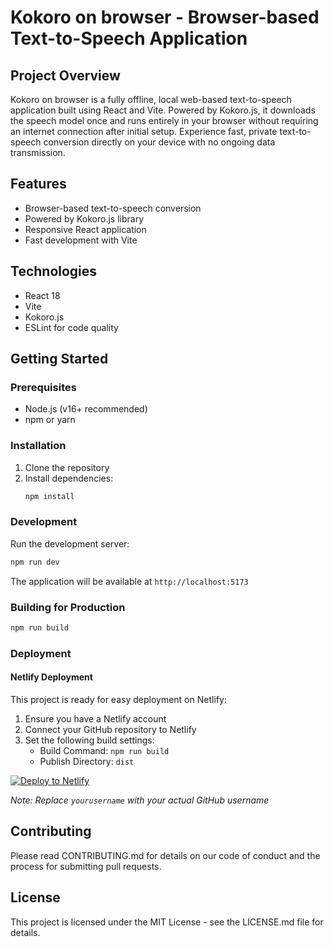 # Kokoro on browser - Browser-based Text-to-Speech Application

## Project Overview
Kokoro on browser is a fully offline, local web-based text-to-speech application built using React and Vite. Powered by Kokoro.js, it downloads the speech model once and runs entirely in your browser without requiring an internet connection after initial setup. Experience fast, private text-to-speech conversion directly on your device with no ongoing data transmission.

## Features
- Browser-based text-to-speech conversion
- Powered by Kokoro.js library
- Responsive React application
- Fast development with Vite

## Technologies
- React 18
- Vite
- Kokoro.js
- ESLint for code quality

## Getting Started

### Prerequisites
- Node.js (v16+ recommended)
- npm or yarn

### Installation
1. Clone the repository
2. Install dependencies:
   ```bash
   npm install
   ```

### Development
Run the development server:
```bash
npm run dev
```
The application will be available at `http://localhost:5173`

### Building for Production
```bash
npm run build
```

### Deployment
#### Netlify Deployment
This project is ready for easy deployment on Netlify:

1. Ensure you have a Netlify account
2. Connect your GitHub repository to Netlify
3. Set the following build settings:
   - Build Command: `npm run build`
   - Publish Directory: `dist`

[![Deploy to Netlify](https://www.netlify.com/img/deploy/button.svg)](https://app.netlify.com/start/deploy?repository=https://github.com/yourusername/kokoro-on-browser)

*Note: Replace `yourusername` with your actual GitHub username*

## Contributing
Please read CONTRIBUTING.md for details on our code of conduct and the process for submitting pull requests.

## License
This project is licensed under the MIT License - see the LICENSE.md file for details.
